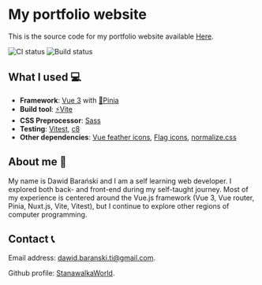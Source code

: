 # My portfolio website

This is the source code for my portfolio website available [Here](https://stanawalkaworld.github.io/).

![CI status](https://github.com/StanawalkaWorld/portfolio-website/actions/workflows/CI.yml/badge.svg)
![Build status](https://github.com/StanawalkaWorld/portfolio-website/actions/workflows/main.yml/badge.svg)

## What I used 💻

- **Framework**: [Vue 3](https://vuejs.org) with [🍍Pinia](https://pinia.vuejs.org/)
- **Build tool**: [⚡Vite](https://vitejs.dev)  
- **CSS Preprocessor**: [Sass](https://sass-lang.com/)
- **Testing**: [Vitest](https://vitest.dev/), [c8](https://github.com/bcoe/c8)
- **Other dependencies**: [Vue feather icons](https://vue-icons.github.io/), [Flag icons](https://github.com/lipis/flag-icons), [normalize.css](https://necolas.github.io/normalize.css/)


## About me 📕

My name is Dawid Barański and I am a self learning web developer. I explored both back- and front-end during my self-taught journey. Most of my experience is centered around the Vue.js framework (Vue 3, Vue router, Pinia, Nuxt.js, Vite, Vitest), but I continue to explore other regions of computer programming.

## Contact 📞

Email address: [dawid.baranski.ti@gmail.com](mailto:dawid.baranski.ti@gmail.com).

Github profile: [StanawalkaWorld](https://github.com/StanawalkaWorld).
